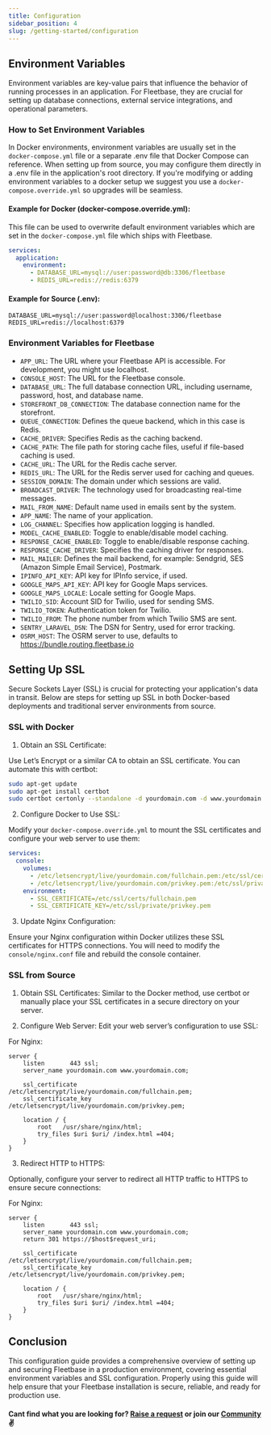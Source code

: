 ```yaml
---
title: Configuration
sidebar_position: 4
slug: /getting-started/configuration
---
```


## Environment Variables

Environment variables are key-value pairs that influence the behavior of running processes in an application. For Fleetbase, they are crucial for setting up database connections, external service integrations, and operational parameters.

### How to Set Environment Variables

In Docker environments, environment variables are usually set in the `docker-compose.yml` file or a separate .env file that Docker Compose can reference. When setting up from source, you may configure them directly in a .env file in the application's root directory. If you're modifying or adding environment variables to a docker setup we suggest you use a `docker-compose.override.yml` so upgrades will be seamless.

#### Example for Docker (docker-compose.override.yml):

This file can be used to overwrite default environment variables which are set in the `docker-compose.yml` file which ships with Fleetbase.

```yaml
services:
  application:
    environment:
      - DATABASE_URL=mysql://user:password@db:3306/fleetbase
      - REDIS_URL=redis://redis:6379
```

#### Example for Source (.env):

```plaintext
DATABASE_URL=mysql://user:password@localhost:3306/fleetbase
REDIS_URL=redis://localhost:6379
```

### Environment Variables for Fleetbase

- `APP_URL`: The URL where your Fleetbase API is accessible. For development, you might use localhost.
- `CONSOLE_HOST`: The URL for the Fleetbase console.
- `DATABASE_URL`: The full database connection URL, including username, password, host, and database name.
- `STOREFRONT_DB_CONNECTION`: The database connection name for the storefront.
- `QUEUE_CONNECTION`: Defines the queue backend, which in this case is Redis.
- `CACHE_DRIVER`: Specifies Redis as the caching backend.
- `CACHE_PATH`: The file path for storing cache files, useful if file-based caching is used.
- `CACHE_URL`: The URL for the Redis cache server.
- `REDIS_URL`: The URL for the Redis server used for caching and queues.
- `SESSION_DOMAIN`: The domain under which sessions are valid.
- `BROADCAST_DRIVER`: The technology used for broadcasting real-time messages.
- `MAIL_FROM_NAME`: Default name used in emails sent by the system.
- `APP_NAME`: The name of your application.
- `LOG_CHANNEL`: Specifies how application logging is handled.
- `MODEL_CACHE_ENABLED`: Toggle to enable/disable model caching.
- `RESPONSE_CACHE_ENABLED`: Toggle to enable/disable response caching.
- `RESPONSE_CACHE_DRIVER`: Specifies the caching driver for responses.
- `MAIL_MAILER`: Defines the mail backend, for example: Sendgrid, SES (Amazon Simple Email Service), Postmark.
- `IPINFO_API_KEY`: API key for IPInfo service, if used.
- `GOOGLE_MAPS_API_KEY`: API key for Google Maps services.
- `GOOGLE_MAPS_LOCALE`: Locale setting for Google Maps.
- `TWILIO_SID`: Account SID for Twilio, used for sending SMS.
- `TWILIO_TOKEN`: Authentication token for Twilio.
- `TWILIO_FROM`: The phone number from which Twilio SMS are sent.
- `SENTRY_LARAVEL_DSN`: The DSN for Sentry, used for error tracking.
- `OSRM_HOST`: The OSRM server to use, defaults to https://bundle.routing.fleetbase.io

## Setting Up SSL

Secure Sockets Layer (SSL) is crucial for protecting your application's data in transit. Below are steps for setting up SSL in both Docker-based deployments and traditional server environments from source.

### SSL with Docker

1. Obtain an SSL Certificate:

Use Let’s Encrypt or a similar CA to obtain an SSL certificate. You can automate this with certbot:

```bash
sudo apt-get update
sudo apt-get install certbot
sudo certbot certonly --standalone -d yourdomain.com -d www.yourdomain.com
```

2. Configure Docker to Use SSL:

Modify your `docker-compose.override.yml` to mount the SSL certificates and configure your web server to use them:

```yaml
services:
  console:
    volumes:
      - /etc/letsencrypt/live/yourdomain.com/fullchain.pem:/etc/ssl/certs/fullchain.pem
      - /etc/letsencrypt/live/yourdomain.com/privkey.pem:/etc/ssl/private/privkey.pem
    environment:
      - SSL_CERTIFICATE=/etc/ssl/certs/fullchain.pem
      - SSL_CERTIFICATE_KEY=/etc/ssl/private/privkey.pem
```

3. Update Nginx Configuration:

Ensure your Nginx configuration within Docker utilizes these SSL certificates for HTTPS connections. You will need to modify the `console/nginx.conf` file and rebuild the console container.

### SSL from Source

1. Obtain SSL Certificates:
Similar to the Docker method, use certbot or manually place your SSL certificates in a secure directory on your server.

2. Configure Web Server:
Edit your web server’s configuration to use SSL:

For Nginx:

```nginx
server {
    listen       443 ssl;
    server_name yourdomain.com www.yourdomain.com;

    ssl_certificate /etc/letsencrypt/live/yourdomain.com/fullchain.pem;
    ssl_certificate_key /etc/letsencrypt/live/yourdomain.com/privkey.pem;

    location / {
        root   /usr/share/nginx/html;
        try_files $uri $uri/ /index.html =404;
    }
}
```

3. Redirect HTTP to HTTPS:

Optionally, configure your server to redirect all HTTP traffic to HTTPS to ensure secure connections:

For Nginx:

```nginx
server {
    listen       443 ssl;
    server_name yourdomain.com www.yourdomain.com;
    return 301 https://$host$request_uri;

    ssl_certificate /etc/letsencrypt/live/yourdomain.com/fullchain.pem;
    ssl_certificate_key /etc/letsencrypt/live/yourdomain.com/privkey.pem;

    location / {
        root   /usr/share/nginx/html;
        try_files $uri $uri/ /index.html =404;
    }
}
```

## Conclusion
This configuration guide provides a comprehensive overview of setting up and securing Fleetbase in a production environment, covering essential environment variables and SSL configuration. Properly using this guide will help ensure that your Fleetbase installation is secure, reliable, and ready for production use.

#### Cant find what you are looking for? [Raise a request](https://github.com/fleetbase/docs/issues) or join our [Community](https://discord.gg/HnTqQ6zAVn) ✌️ 